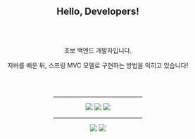 <div id="profile" align="center">
    <h2>Hello, Developers!</h2>
    <br />
    <br />
</div>

<div id="story" align="center" font-size=16px>
    <p>초보 백엔드 개발자입니다.</p>
    <p>자바를 배운 뒤, 스프링 MVC 모델로 구현하는 방법을 익히고 있습니다!</p>
    <br />
    <br />
</div>

<div id="tech" align="center">
    <hr align="center" width=40% />
    <div id="main">
        <img src="https://img.shields.io/badge/Java-E6E6E6?style=for-the-badge&logo=java&logoColor=blue">
        <img src="https://img.shields.io/badge/Spring_Framework-auto?style=for-the-badge&logo=spring&logoColor=black">
        <img src="https://img.shields.io/badge/Oracle-E6E6E6?style=for-the-badge&logo=oracle&logoColor=red">
    </div>
    <hr align="center" width=40% />
    <div id="tool">
        <img src="https://img.shields.io/badge/VSCode-E6E6E6?style=for-the-badge&logo=visualstudiocode&logoColor=blue">
        <img src="https://img.shields.io/badge/IDEA-E6E6E6?style=for-the-badge&logo=IntelliJIDEA&logoColor=black">
    </div>
</div>
